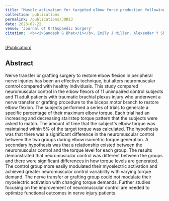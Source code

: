 ```yaml
---
title: "Muscle activation for targeted elbow force production following surgical reconstruction in adults with brachial plexus injury"
collection: publications
permalink: /publications/JOR23
date: 2023-02-22
venue: 'Journal of Orthopaedic Surgery'
citation: '<b><i>Sandesh G Bhat</i></b>, Emily J Miller, Alexander Y Shin, Kenton R Kaufman'
---
```


[[Publication]](http://DrSGBhat.github.io/files/JOR23.pdf)

## Abstract
Nerve transfer or grafting surgery to restore elbow flexion in peripheral nerve injuries has been an effective technique, but alters neuromuscular control compared with healthy individuals. This study compared neuromuscular control in the elbow flexors of 11 unimpaired control subjects and 11 adult patients with traumatic brachial plexus injury who underwent a nerve transfer or grafting procedure to the biceps motor branch to restore elbow flexion. The subjects performed a series of trials to generate a specific percentage of their maximum elbow torque. Each trial had an increasing and decreasing stairstep torque pattern that the subjects were asked to match. The amount of time that the subject's elbow torque was maintained within 5% of the target torque was calculated. The hypothesis was that there was a significant difference in the neuromuscular control between the two groups during elbow isometric torque generation. A secondary hypothesis was that a relationship existed between the neuromuscular control and the torque level for each group. The results demonstrated that neuromuscular control was different between the groups and there were significant differences in how torque levels are generated. The control group more easily modulated their myoelectric activation and achieved greater neuromuscular control variability with varying torque demand. The nerve transfer or grafting group could not modulate their myoelectric activation with changing torque demands. Further studies focusing on the improvement of neuromuscular control are needed to optimize functional outcomes in nerve injury patients.
